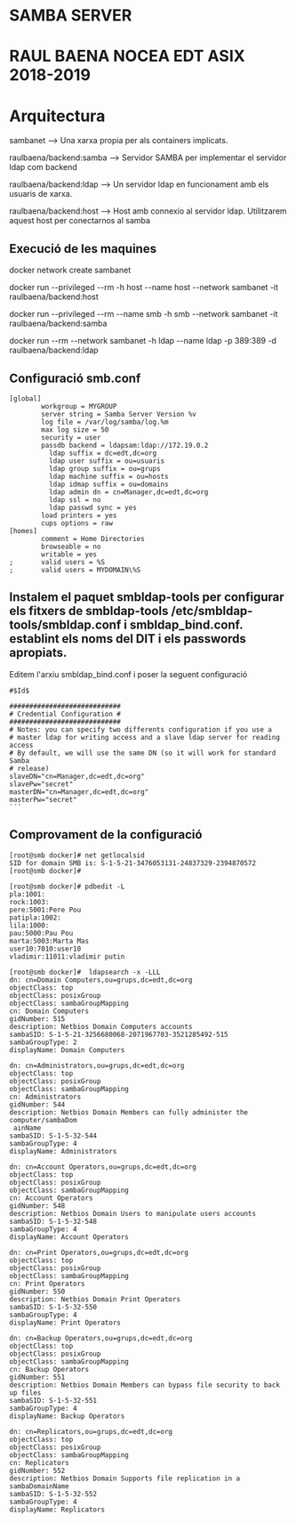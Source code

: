 # SAMBA SERVER

# RAUL BAENA NOCEA EDT ASIX 2018-2019

# Arquitectura

sambanet --> Una xarxa propia per als containers implicats.

raulbaena/backend:samba --> Servidor SAMBA per implementar el servidor ldap com backend

raulbaena/backend:ldap --> Un servidor ldap en funcionament amb els usuaris de xarxa.

raulbaena/backend:host --> Host amb connexío al servidor ldap. Utilitzarem aquest host per conectarnos al samba

## Execució de les maquines

docker network create sambanet

docker run --privileged --rm -h host --name host --network sambanet -it raulbaena/backend:host

docker run --privileged --rm --name smb -h smb --network sambanet -it raulbaena/backend:samba

docker run --rm --network sambanet -h ldap --name ldap -p 389:389 -d raulbaena/backend:ldap


## Configuració smb.conf

```
[global]
        workgroup = MYGROUP
        server string = Samba Server Version %v
        log file = /var/log/samba/log.%m
        max log size = 50
        security = user
        passdb backend = ldapsam:ldap://172.19.0.2
          ldap suffix = dc=edt,dc=org
          ldap user suffix = ou=usuaris
          ldap group suffix = ou=grups
          ldap machine suffix = ou=hosts
          ldap idmap suffix = ou=domains
          ldap admin dn = cn=Manager,dc=edt,dc=org
          ldap ssl = no
          ldap passwd sync = yes
        load printers = yes
        cups options = raw
[homes]
        comment = Home Directories
        browseable = no
        writable = yes
;       valid users = %S
;       valid users = MYDOMAIN\%S
```

## Instalem el paquet smbldap-tools per configurar els fitxers de smbldap-tools /etc/smbldap-tools/smbldap.conf i smbldap_bind.conf. establint els noms del DIT i els passwords apropiats.

Editem l'arxiu smbldap_bind.conf i poser la seguent configuració

```
#$Id$

############################
# Credential Configuration #
############################
# Notes: you can specify two differents configuration if you use a
# master ldap for writing access and a slave ldap server for reading access
# By default, we will use the same DN (so it will work for standard Samba
# release)
slaveDN="cn=Manager,dc=edt,dc=org"
slavePw="secret"
masterDN="cn=Manager,dc=edt,dc=org"
masterPw="secret"
`´´

```

## Comprovament de la configuració
```
[root@smb docker]# net getlocalsid
SID for domain SMB is: S-1-5-21-3476053131-24837329-2394870572
[root@smb docker]# 

[root@smb docker]# pdbedit -L     
pla:1001:
rock:1003:
pere:5001:Pere Pou
patipla:1002:
lila:1000:
pau:5000:Pau Pou
marta:5003:Marta Mas
user10:7010:user10
vladimir:11011:vladimir putin

[root@smb docker]#  ldapsearch -x -LLL
dn: cn=Domain Computers,ou=grups,dc=edt,dc=org
objectClass: top
objectClass: posixGroup
objectClass: sambaGroupMapping
cn: Domain Computers
gidNumber: 515
description: Netbios Domain Computers accounts
sambaSID: S-1-5-21-3256680068-2071967703-3521285492-515
sambaGroupType: 2
displayName: Domain Computers

dn: cn=Administrators,ou=grups,dc=edt,dc=org
objectClass: top
objectClass: posixGroup
objectClass: sambaGroupMapping
cn: Administrators
gidNumber: 544
description: Netbios Domain Members can fully administer the computer/sambaDom
 ainName
sambaSID: S-1-5-32-544
sambaGroupType: 4
displayName: Administrators

dn: cn=Account Operators,ou=grups,dc=edt,dc=org
objectClass: top
objectClass: posixGroup
objectClass: sambaGroupMapping
cn: Account Operators
gidNumber: 548
description: Netbios Domain Users to manipulate users accounts
sambaSID: S-1-5-32-548
sambaGroupType: 4
displayName: Account Operators

dn: cn=Print Operators,ou=grups,dc=edt,dc=org
objectClass: top
objectClass: posixGroup
objectClass: sambaGroupMapping
cn: Print Operators
gidNumber: 550
description: Netbios Domain Print Operators
sambaSID: S-1-5-32-550
sambaGroupType: 4
displayName: Print Operators

dn: cn=Backup Operators,ou=grups,dc=edt,dc=org
objectClass: top
objectClass: posixGroup
objectClass: sambaGroupMapping
cn: Backup Operators
gidNumber: 551
description: Netbios Domain Members can bypass file security to back up files
sambaSID: S-1-5-32-551
sambaGroupType: 4
displayName: Backup Operators

dn: cn=Replicators,ou=grups,dc=edt,dc=org
objectClass: top
objectClass: posixGroup
objectClass: sambaGroupMapping
cn: Replicators
gidNumber: 552
description: Netbios Domain Supports file replication in a sambaDomainName
sambaSID: S-1-5-32-552
sambaGroupType: 4
displayName: Replicators
```

